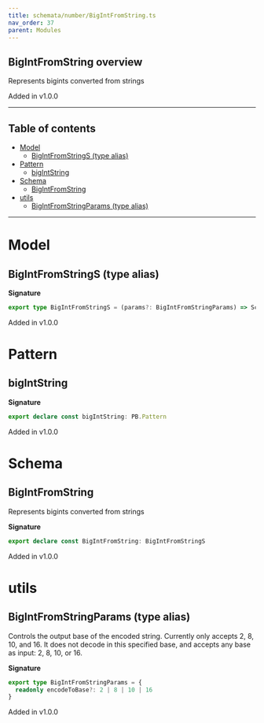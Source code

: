 ```yaml
---
title: schemata/number/BigIntFromString.ts
nav_order: 37
parent: Modules
---
```


## BigIntFromString overview

Represents bigints converted from strings

Added in v1.0.0

---

<h2 class="text-delta">Table of contents</h2>

- [Model](#model)
  - [BigIntFromStringS (type alias)](#bigintfromstrings-type-alias)
- [Pattern](#pattern)
  - [bigIntString](#bigintstring)
- [Schema](#schema)
  - [BigIntFromString](#bigintfromstring)
- [utils](#utils)
  - [BigIntFromStringParams (type alias)](#bigintfromstringparams-type-alias)

---

# Model

## BigIntFromStringS (type alias)

**Signature**

```ts
export type BigIntFromStringS = (params?: BigIntFromStringParams) => SchemaExt<string, bigint>
```

Added in v1.0.0

# Pattern

## bigIntString

**Signature**

```ts
export declare const bigIntString: PB.Pattern
```

Added in v1.0.0

# Schema

## BigIntFromString

Represents bigints converted from strings

**Signature**

```ts
export declare const BigIntFromString: BigIntFromStringS
```

Added in v1.0.0

# utils

## BigIntFromStringParams (type alias)

Controls the output base of the encoded string. Currently only accepts 2, 8, 10, and 16. It does not decode in this specified base, and accepts any base as input: 2, 8, 10, or 16.

**Signature**

```ts
export type BigIntFromStringParams = {
  readonly encodeToBase?: 2 | 8 | 10 | 16
}
```

Added in v1.0.0
